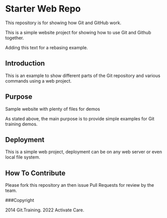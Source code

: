 # Starter Web Repo
This repository is for showing how Git and GitHub work.

This is a simple website project for showing how to use Git and Github together.

Adding this text for a rebasing example.

## Introduction
This is an example to show different parts of the Git repository and various commands using a web project.

## Purpose
Sample website with plenty of files for demos

As stated above,  the main purpose is to provide simple examples for Git training demos.

## Deployment

This is a simple web project,  deployment can be on any web server or even local file system.

## How To Contribute

Please fork this repository an then issue Pull Requests for review by the team.

###Copyright

2014 Git.Training.
2022 Activate Care.

